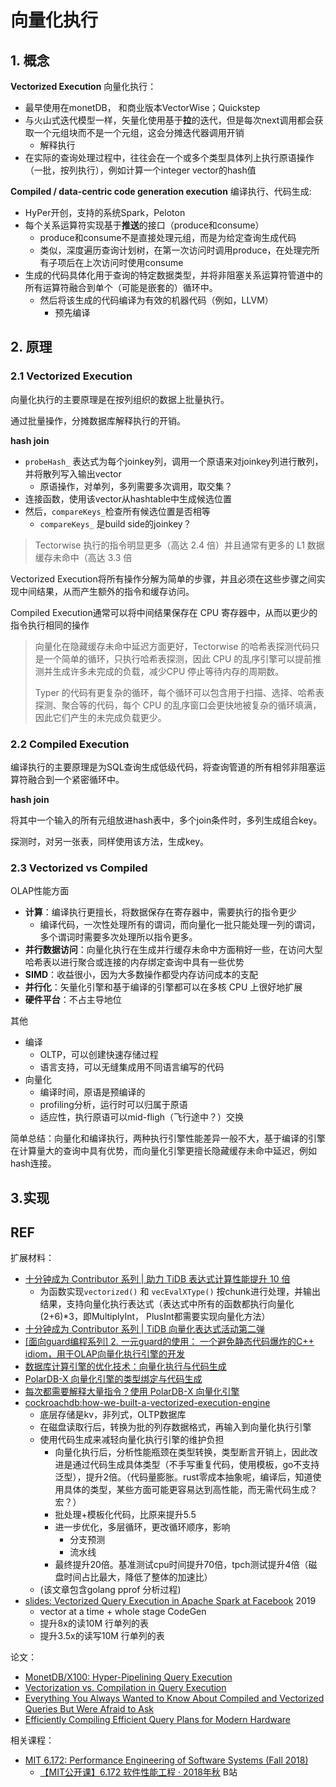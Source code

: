 # 向量化执行

## 1. 概念

**Vectorized Execution** 向量化执行：

- 最早使用在monetDB， 和商业版本VectorWise；Quickstep
- 与火山式迭代模型一样，矢量化使用基于**拉**的迭代，但是每次next调用都会获取一个元组块而不是一个元组，这会分摊迭代器调用开销
  - 解释执行
- 在实际的查询处理过程中，往往会在一个或多个类型具体列上执行原语操作（一批，按列执行），例如计算一个integer vector的hash值



**Compiled / data-centric code generation  execution** 编译执行、代码生成:

- HyPer开创，支持的系统Spark，Peloton
- 每个关系运算符实现基于**推送**的接口（produce和consume）
  - produce和consume不是直接处理元组，而是为给定查询生成代码
  - 类似，深度遍历查询计划树，在第一次访问时调用produce，在处理完所有子项后在上次访问时使用consume
- 生成的代码具体化用于查询的特定数据类型，并将非阻塞关系运算符管道中的所有运算符融合到单个（可能是嵌套的）循环中。
  - 然后将该生成的代码编译为有效的机器代码（例如，LLVM）
    - 预先编译





## 2. 原理

### 2.1 Vectorized Execution

向量化执行的主要原理是在按列组织的数据上批量执行。

通过批量操作，分摊数据库解释执行的开销。

**hash join**

- `probeHash_` 表达式为每个joinkey列，调用一个原语来对joinkey列进行散列，并将散列写入输出vector
  - 原语操作，对单列，多列需要多次调用，取交集？
- 连接函数，使用该vector从hashtable中生成候选位置
- 然后，`compareKeys_`检查所有候选位置是否相等
  - `compareKeys_` 是build side的joinkey？



> Tectorwise 执行的指令明显更多（高达 2.4 倍）并且通常有更多的 L1 数据缓存未命中（高达 3.3 倍

Vectorized Execution将所有操作分解为简单的步骤，并且必须在这些步骤之间实现中间结果，从而产生额外的指令和缓存访问。

Compiled Execution通常可以将中间结果保存在 CPU 寄存器中，从而以更少的指令执行相同的操作



> 向量化在隐藏缓存未命中延迟方面更好，Tectorwise 的哈希表探测代码只是一个简单的循环，只执行哈希表探测，因此 CPU 的乱序引擎可以提前推测并生成许多未完成的负载，减少CPU 停止等待内存的周期数。
>
> Typer 的代码有更复杂的循环，每个循环可以包含用于扫描、选择、哈希表探测、聚合等的代码，每个 CPU 的乱序窗口会更快地被复杂的循环填满，因此它们产生的未完成负载更少。







### 2.2 Compiled Execution

编译执行的主要原理是为SQL查询生成低级代码，将查询管道的所有相邻非阻塞运算符融合到一个紧密循环中。



**hash join**

将其中一个输入的所有元组放进hash表中，多个join条件时，多列生成组合key。

探测时，对另一张表，同样使用该方法，生成key。



### 2.3 Vectorized vs Compiled 

OLAP性能方面

- **计算**：编译执行更擅长，将数据保存在寄存器中，需要执行的指令更少
  - 编译代码，一次性处理所有的谓词，而向量化一批只能处理一列的谓词，多个谓词时需要多次处理所以指令更多。
- **并行数据访问**：向量化执行在生成并行缓存未命中方面稍好一些，在访问大型哈希表以进行聚合或连接的内存绑定查询中具有一些优势
- **SIMD**：收益很小，因为大多数操作都受内存访问成本的支配
- **并行化**：矢量化引擎和基于编译的引擎都可以在多核 CPU 上很好地扩展
- **硬件平台**：不占主导地位

其他

- 编译
  - OLTP，可以创建快速存储过程
  - 语言支持，可以无缝集成用不同语言编写的代码
- 向量化
  - 编译时间，原语是预编译的
  - profiling分析，运行时可以归属于原语
  - 适应性，执行原语可以mid-fligh（飞行途中？）交换



简单总结：向量化和编译执行，两种执行引擎性能差异一般不大，基于编译的引擎在计算量大的查询中具有优势，而向量化引擎更擅长隐藏缓存未命中延迟，例如hash连接。



## 3.实现





## REF





扩展材料：

- [十分钟成为 Contributor 系列 | 助力 TiDB 表达式计算性能提升 10 倍](https://pingcap.com/zh/blog/10mins-become-contributor-of-tidb-20190916)
  - 为函数实现`vectorized()` 和 `vecEvalXType()` 按chunk进行处理，并输出结果，支持向量化执行表达式（表达式中所有的函数都执行向量化(2+6)*3，即MultiplyInt， PlusInt都需要实现向量化方法）
- [十分钟成为 Contributor 系列 | TiDB 向量化表达式活动第二弹](https://zhuanlan.zhihu.com/p/85553472) 
- [[面向guard编程系列] 2. 一元guard的使用： 一个避免静态代码爆炸的C++ idiom，用于OLAP向量化执行引擎的开发](https://zhuanlan.zhihu.com/p/338241036) 
- [数据库计算引擎的优化技术：向量化执行与代码生成](https://zhuanlan.zhihu.com/p/100933389) 
- [PolarDB-X 向量化引擎的类型绑定与代码生成](https://zhuanlan.zhihu.com/p/357520668) 
- [每次都需要解释大量指令？使用 PolarDB-X 向量化引擎](https://zhuanlan.zhihu.com/p/354572485) 
- [cockroachdb:how-we-built-a-vectorized-execution-engine](https://www.cockroachlabs.com/blog/how-we-built-a-vectorized-execution-engine/)
  - 底层存储是kv，非列式，OLTP数据库
  - 在磁盘读取行后，转换为批的列存数据格式，再输入到向量化执行引擎
  - 使用代码生成来减轻向量化执行引擎的维护负担
    - 向量化执行后，分析性能瓶颈在类型转换，类型断言开销上，因此改进是通过代码生成具体类型（不手写重复代码，使用模板，go不支持泛型），提升2倍。（代码量膨胀。rust零成本抽象呢，编译后，知道使用具体的类型，某些方面可能更容易达到高性能，而无需代码生成？宏？）
    - 批处理+模板化代码，比原来提升5.5
    - 进一步优化，多层循环，更改循环顺序，影响
      - 分支预测
      - 流水线
    - 最终提升20倍。基准测试cpu时间提升70倍，tpch测试提升4倍（磁盘时间占比最大，降低了整体的加速比）
  - (该文章包含golang pprof 分析过程)
- [slides: Vectorized Query Execution in Apache Spark at Facebook](https://databricks.com/session/vectorized-query-execution-in-apache-spark-at-facebook) 2019
  - vector at a time + whole stage CodeGen
  - 提升8x的读10M 行单列的表
  - 提升3.5x的读写10M 行单列的表



论文：

- [MonetDB/X100: Hyper-Pipelining Query Execution](http://cidrdb.org/cidr2005/papers/P19.pdf)
- [Vectorization vs. Compilation in Query Execution](https://15721.courses.cs.cmu.edu/spring2016/papers/p5-sompolski.pdf)
- [Everything You Always Wanted to Know About Compiled and Vectorized Queries But Were Afraid to Ask](https://www.vldb.org/pvldb/vol11/p2209-kersten.pdf)
- [Efficiently Compiling Efficient Query Plans for Modern Hardware](https://15721.courses.cs.cmu.edu/spring2019/papers/19-compilation/p539-neumann.pdf)



相关课程：

- [MIT 6.172: Performance Engineering of Software Systems (Fall 2018)](https://ocw.mit.edu/courses/electrical-engineering-and-computer-science/6-172-performance-engineering-of-software-systems-fall-2018)
  - [【MIT公开课】6.172 软件性能工程 · 2018年秋](https://www.bilibili.com/video/BV1wA411h7N7/) B站



